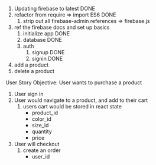 1. Updating firebase to latest DONE
2. refactor from require => import ES6 DONE
   1. strip out all firebase-admin references => firebase.js
3. ref the firebase docs and set up basics
   1. initialize app DONE
   2. database DONE
   3. auth
      1. signup DONE
      2. signin DONE
4. add a product 
5. delete a product



User Story
Objective: User wants to purchase a product
1. User sign in 
2. User would navigate to a product, and add to their cart 
   1. users cart would be stored in react state
         - product_id
         - color_id
         - size_id
         - quantity
         - price
3. User will checkout
   1. create an order
      - user_id